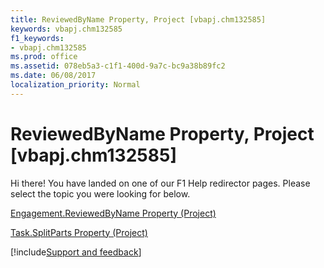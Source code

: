 ```yaml
---
title: ReviewedByName Property, Project [vbapj.chm132585]
keywords: vbapj.chm132585
f1_keywords:
- vbapj.chm132585
ms.prod: office
ms.assetid: 078eb5a3-c1f1-400d-9a7c-bc9a38b89fc2
ms.date: 06/08/2017
localization_priority: Normal
---
```



# ReviewedByName Property, Project [vbapj.chm132585]

Hi there! You have landed on one of our F1 Help redirector pages. Please select the topic you were looking for below.

[Engagement.ReviewedByName Property (Project)](https://msdn.microsoft.com/library/264c2472-cf6d-7fb5-956d-857c40a016b9%28Office.15%29.aspx)

[Task.SplitParts Property (Project)](https://msdn.microsoft.com/library/e4c62dce-4ee0-aff3-3248-f6b5b04b0c2d%28Office.15%29.aspx)

[!include[Support and feedback](~/includes/feedback-boilerplate.md)]